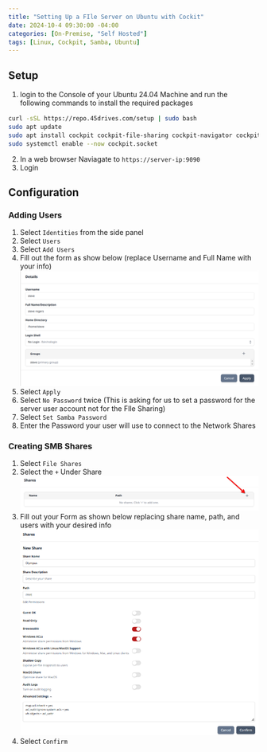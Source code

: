 ```yaml
---
title: "Setting Up a FIle Server on Ubuntu with Cockit"
date: 2024-10-4 09:30:00 -04:00
categories: [On-Premise, "Self Hosted"]
tags: [Linux, Cockpit, Samba, Ubuntu]
---
```

## Setup
1. login to the Console of your Ubuntu 24.04 Machine and run the following commands to install the required packages
``` bash
curl -sSL https://repo.45drives.com/setup | sudo bash
sudo apt update
sudo apt install cockpit cockpit-file-sharing cockpit-navigator cockpit-identities samba
sudo systemctl enable --now cockpit.socket
```
2. In a web browser Naviagate to `https://server-ip:9090`
3. Login

## Configuration
### Adding Users
1. Select `Identities` from the side panel
2. Select `Users`
3. Select `Add Users`
4. Fill out the form as show below (replace Username and Full Name with your info)
![Image1](/assets/2024/Cockpit-Fileserver/1.png)
5. Select `Apply`
6. Select `No Password` twice (This is asking for us to set a password for the server user account not for the FIle Sharing)
7. Select `Set Samba Password`
8. Enter the Password your user will use to connect to the Network Shares

### Creating SMB Shares
1. Select `File Shares`
2. Select the `+` Under Share
![Image2](/assets/2024/Cockpit-Fileserver/2.png)
3. Fill out your Form as shown below replacing share name, path, and users with your desired info
![Image3](/assets/2024/Cockpit-Fileserver/3.png)
4. Select `Confirm`